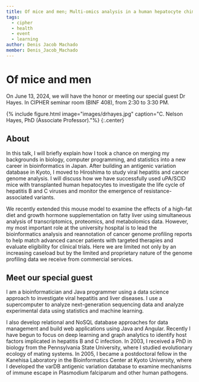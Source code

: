 ```yaml
---
title: Of mice and men; Multi-omics analysis in a human hepatocyte chimeric mouse model and tumor genome profiling at a cancer genome expert panel in Japan
tags:
  - cipher
  - health
  - event
  - learning
author: Denis Jacob Machado
member: Denis_Jacob_Machado
---
```


# Of mice and men

On June 13, 2024, we will have the honor or meeting our special guest Dr Hayes. In CIPHER seminar room (BINF 408), from 2:30 to 3:30 PM.

{% include figure.html image="images/drhayes.jpg" caption="C. Nelson Hayes, PhD (Associate Professor)."%}
{:.center}

## About

In this talk, I will briefly explain how I took a chance on merging my backgrounds in biology, computer programming, and statistics into a new career in bioinformatics in Japan. After building an antigenic variation database in Kyoto, I moved to Hiroshima to study viral hepatitis and cancer genome analysis. I will discuss how we have successfully used uPA/SCID mice with transplanted human hepatocytes to investigate the life cycle of hepatitis B and C viruses and monitor the emergence of resistance-associated variants.

We recently extended this mouse model to examine the effects of a high-fat diet and growth hormone supplementation on fatty liver using simultaneous analysis of transcriptomics, proteomics, and metabolomics data. However, my most important role at the university hospital is to lead the bioinformatics analysis and reannotation of cancer genome profiling reports to help match advanced cancer patients with targeted therapies and evaluate eligibility for clinical trials. Here we are limited not only by an increasing caseload but by the limited and proprietary nature of the genome profiling data we receive from commercial services.

## Meet our special guest

I am a bioinformatician and Java programmer using a data science approach to investigate viral hepatitis and liver diseases. I use a supercomputer to analyze next-generation sequencing data and analyze experimental data using statistics and machine learning.

I also develop relational and NoSQL database approaches for data management and build web applications using Java and Angular. Recently I have begun to focus on deep learning and graph analytics to identify host factors implicated in hepatitis B and C infection. In 2003, I received a PhD in biology from the Pennsylvania State University, where I studied evolutionary ecology of mating systems. In 2005, I became a postdoctoral fellow in the Kanehisa Laboratory in the Bioinformatics Center at Kyoto University, where I developed the varDB antigenic variation database to examine mechanisms of immune escape in Plasmodium falciparum and other human pathogens.
